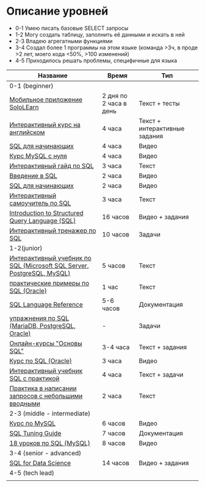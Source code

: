 # Описание уровней

* 0-1 Умею писать базовые SELECT запросы
* 1-2 Могу создать таблицу, заполнить её данными и искать в ней
* 2-3 Владею агрегатными функциями
* 3-4 Создал более 1 программы на этом языке (команда >3ч, в проде >2 лет, моего кода <50%, >100 изменений)</li>
* 4-5 Приходилось решать проблемы, специфичные для языка</li>

Название | Время                  | Тип 
---------|------------------------|----
0-1 (beginner)|
[Мобильное приложение SoloLEarn](https://apps.apple.com/ru/app/sololearn-python-c-java/id1210079064)| 2 дня по 2 часа в день | Текст + тесты
[Интерактивный курс на английском](http://datamonkey.pro/guess_sql/lessons/)| 4 часа                 | Текст + интерактивные задания
[SQL для начинающих](https://academiait.ru/course/sql-dlya-nachinayushhih/)| 4 часа                 | Видео
[Курс MySQL с нуля](https://webshake.ru/php-i-mysql-s-nulya)| 4 часа                 | Видео
[Интерактивный гайд по SQL](https://sql-academy.org/ru/guide)| 3 часа                 | Текст
[Введение в SQL](https://www.youtube.com/watch?v=P2Eaf9M4gOU)| 2 часа                 |Видео
[SQL для начинающих](https://www.youtube.com/playlist?list=PL0lO_mIqDDFVnLvR39VpEtphQ8bPJ-xR9)| 2 часа                 |Видео
[Интерактивный самоучитель по SQL](https://it-black.ru/samouchitel-po-sql/)| 3 часа                 |Текст
[Introduction to Structured Query Language (SQL)](https://www.coursera.org/learn/intro-sql?action=enroll)| 16 часов               | Видео + задания
[Интерактивный тренажер по SQL](https://stepik.org/course/63054/)| 10 часов               |Задачи
1-2(junior)|
[Интерактивный учебник по SQL (Microsoft SQL Server, PostgreSQL, MySQL)](http://www.sql-tutorial.ru/)| 5 часов                | Текст
[практические примеры по SQL (Oracle)](https://beesql.blogspot.com/)| 1 час                  |Текст
[SQL Language Reference](https://docs.oracle.com/database/121/SQLRF/toc.htm)| 5-6 часов              |Документация
[упражнения по SQL (MariaDB, PostgreSQL, Oracle)](https://sql-ex.ru/)| -                      | Задачи
[Онлайн-курсы "Основы SQL"](https://shultais.education/courses/sql)| 3-4 часа               |Текст + задания
[Курс по SQL (Oracle)](https://www.youtube.com/playlist?list=PLv8UEsK35VB8ju8Vr9WeO71F7SCRofJis)| 3 часа                 |Видео
[Интерактивный учебник SQL с практикой](https://sqlbolt.com/)| 4 часа                 |Текст + задачи
[Практика в написании запросов с небольшими вводными](https://sqlzoo.net/)| 2 часа                 | Текст
2-3 (middle - intermediate)|
[Курс по MySQL](https://www.youtube.com/playlist?list=PLDywto_IU4_4RU0sKfID6OY-np6uGmhlf)| 6 часов                |Видео
[SQL Tuning Guide](https://docs.oracle.com/database/121/TGSQL/toc.htm)| 7 часов                |Документация
[18 уроков по SQL (MySQL)](https://www.youtube.com/watch?v=yOkj-PbCPQ8&list=PLDywto_IU4_4RU0sKfID6OY-np6uGmhlf)| 8 часов                |Видео
3-4 (senior - advanced)|
[SQL for Data Science](https://www.coursera.org/learn/sql-for-data-science?ranMID=40328&ranEAID=vedj0cWlu2Y&ranSiteID=vedj0cWlu2Y-UsmgPnwlkx3QJwxuum8YrA&siteID=vedj0cWlu2Y-UsmgPnwlkx3QJwxuum8YrA&utm_content=10&utm_medium=partners&utm_source=linkshare&utm_campaign=vedj0cWlu2Y)| 14 часов               |Видео + задания
4-5 (tech lead)|
||

